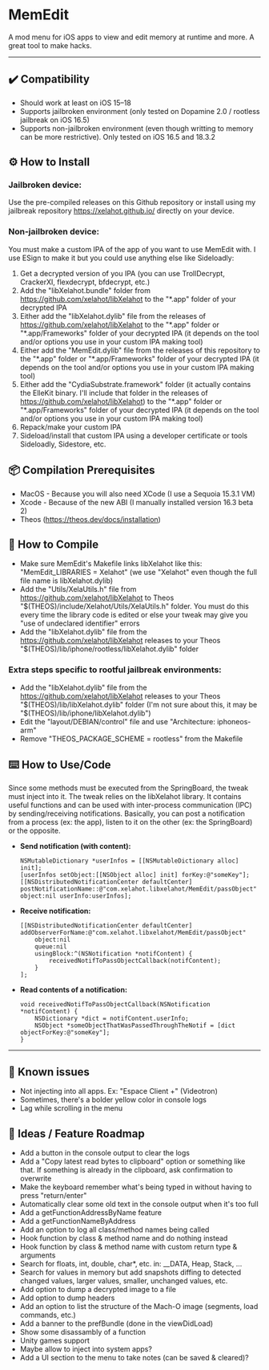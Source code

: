 # MemEdit

A mod menu for iOS apps to view and edit memory at runtime and more. A great tool to make hacks.

---
## ✔️ Compatibility

- Should work at least on iOS 15–18
- Supports jailbroken environment (only tested on Dopamine 2.0 / rootless jailbreak on iOS 16.5)
- Supports non-jailbroken environment (even though writting to memory can be more restrictive). Only tested on iOS 16.5 and 18.3.2

## ⚙️ How to Install
### Jailbroken device:
Use the pre-compiled releases on this Github repository or install using my jailbreak repository https://xelahot.github.io/ directly on your device.

### Non-jailbroken device:
You must make a custom IPA of the app of you want to use MemEdit with. I use ESign to make it but you could use anything else like Sideloadly:
1. Get a decrypted version of you IPA (you can use TrollDecrypt, CrackerXI, flexdecrypt, bfdecrypt, etc.)
2. Add the "libXelahot.bundle" folder from https://github.com/xelahot/libXelahot to the "\*.app" folder of your decrypted IPA
3. Either add the "libXelahot.dylib" file from the releases of https://github.com/xelahot/libXelahot to the "\*.app" folder or "\*.app/Frameworks" folder of your decrypted IPA (it depends on the tool and/or options you use in your custom IPA making tool)
4. Either add the "MemEdit.dylib" file from the releases of this repository to the "\*.app" folder or "\*.app/Frameworks" folder of your decrypted IPA (it depends on the tool and/or options you use in your custom IPA making tool)
5. Either add the "CydiaSubstrate.framework" folder (it actually contains the ElleKit binary. I'll include that folder in the releases of https://github.com/xelahot/libXelahot) to the "\*.app" folder or "\*.app/Frameworks" folder of your decrypted IPA (it depends on the tool and/or options you use in your custom IPA making tool)
6. Repack/make your custom IPA
7. Sideload/install that custom IPA using a developer certificate or tools Sideloadly, Sidestore, etc.

## 📦 Compilation Prerequisites
- MacOS - Because you will also need XCode (I use a Sequoia 15.3.1 VM)
- Xcode - Because of the new ABI (I manually installed version 16.3 beta 2)
- Theos (https://theos.dev/docs/installation)

## 🔨 How to Compile
- Make sure MemEdit's Makefile links libXelahot like this: "MemEdit_LIBRARIES = Xelahot"  (we use "Xelahot" even though the full file name is libXelahot.dylib)
- Add the "Utils/XelaUtils.h" file from https://github.com/xelahot/libXelahot to Theos "$(THEOS)/include/Xelahot/Utils/XelaUtils.h" folder. You must do this every time the library code is edited or else your tweak may give you "use of undeclared identifier" errors
- Add the "libXelahot.dylib" file from the https://github.com/xelahot/libXelahot releases to your Theos "$(THEOS)/lib/iphone/rootless/libXelahot.dylib" folder

### Extra steps specific to rootful jailbreak environments:
- Add the "libXelahot.dylib" file from the https://github.com/xelahot/libXelahot releases to your Theos "$(THEOS)/lib/libXelahot.dylib" folder (I'm not sure about this, it may be "$(THEOS)/lib/iphone/libXelahot.dylib")
- Edit the "layout/DEBIAN/control" file and use "Architecture: iphoneos-arm"
- Remove "THEOS_PACKAGE_SCHEME = rootless" from the Makefile

## ⌨️ How to Use/Code
Since some methods must be executed from the SpringBoard, the tweak must inject into it. The tweak relies on the libXelahot library. It contains useful functions and can be used with inter-process communication (IPC) by sending/receiving notifications. Basically, you can post a notification from a process (ex: the app), listen to it on the other (ex: the SpringBoard) or the opposite.

- **Send notification (with content):**
  ```objc
  NSMutableDictionary *userInfos = [[NSMutableDictionary alloc] init];
  [userInfos setObject:[[NSObject alloc] init] forKey:@"someKey"];
  [[NSDistributedNotificationCenter defaultCenter] postNotificationName::@"com.xelahot.libxelahot/MemEdit/passObject" object:nil userInfo:userInfos];
  ```

- **Receive notification:**
  ```objc
  [[NSDistributedNotificationCenter defaultCenter] addObserverForName:@"com.xelahot.libxelahot/MemEdit/passObject"
      object:nil
      queue:nil
      usingBlock:^(NSNotification *notifContent) {
          receivedNotifToPassObjectCallback(notifContent);
      }
  ];
  ```

- **Read contents of a notification:**
  ```objc
  void receivedNotifToPassObjectCallback(NSNotification *notifContent) {
      NSDictionary *dict = notifContent.userInfo;
      NSObject *someObjectThatWasPassedThroughTheNotif = [dict objectForKey:@"someKey"];
  }
  ```
---

## 🚧 Known issues

- Not injecting into all apps. Ex: "Espace Client +" (Videotron)
- Sometimes, there's a bolder yellow color in console logs
- Lag while scrolling in the menu
  
## 🧠 Ideas / Feature Roadmap

- Add a button in the console output to clear the logs
- Add a "Copy latest read bytes to clipboard" option or something like that. If something is already in the clipboard, ask confirmation to overwrite
- Make the keyboard remember what's being typed in without having to press "return/enter"
- Automatically clear some old text in the console output when it's too full
- Add a getFunctionAddressByName feature
- Add a getFunctionNameByAddress
- Add an option to log all class/method names being called
- Hook function by class & method name and do nothing instead
- Hook function by class & method name with custom return type & arguments
- Search for floats, int, double, char*, etc. in: __DATA, Heap, Stack, ...
- Search for values in memory but add snapshots diffing to detected changed values, larger values, smaller, unchanged values, etc.
- Add option to dump a decrypted image to a file
- Add option to dump headers
- Add an option to list the structure of the Mach-O image (segments, load commands, etc.)
- Add a banner to the prefBundle (done in the viewDidLoad)
- Show some disassambly of a function
- Unity games support
- Maybe allow to inject into system apps?
- Add a UI section to the menu to take notes (can be saved & cleared)?
